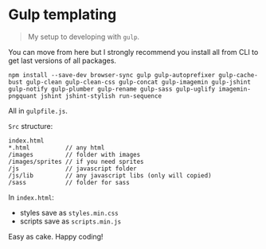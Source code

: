 # Gulp templating
> My setup to developing with `gulp`.

You can move from here but I strongly recommend you install all from CLI to get last versions of all packages.
```
npm install --save-dev browser-sync gulp gulp-autoprefixer gulp-cache-bust gulp-clean gulp-clean-css gulp-concat gulp-imagemin gulp-jshint gulp-notify gulp-plumber gulp-rename gulp-sass gulp-uglify imagemin-pngquant jshint jshint-stylish run-sequence
```
All in `gulpfile.js`. 

`Src` structure:
```
index.html
*.html          // any html
/images         // folder with images
/images/sprites // if you need sprites
/js             // javascript folder
/js/lib         // any javascript libs (only will copied)
/sass           // folder for sass
```
In `index.html`:
* styles save as `styles.min.css`
* scripts save as `scripts.min.js`
 
Easy as cake. Happy coding!
